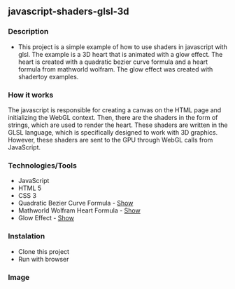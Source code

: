 ## javascript-shaders-glsl-3d

### Description

- This project is a simple example of how to use shaders in javascript with glsl. The example is a 3D heart that is animated with a glow effect. The heart is created with a quadratic bezier curve formula and a heart formula from mathworld wolfram. The glow effect was created with shadertoy examples. 

### How it works

The javascript is responsible for creating a canvas on the HTML page and initializing the WebGL context. Then, there are the shaders in the form of strings, which are used to render the heart. These shaders are written in the GLSL language, which is specifically designed to work with 3D graphics. However, these shaders are sent to the GPU through WebGL calls from JavaScript.

### Technologies/Tools

- JavaScript 
- HTML 5
- CSS 3
- Quadratic Bezier Curve Formula - <a href="https://www.shadertoy.com/view/MlKcDD">Show</a>
- Mathworld Wolfram Heart Formula - <a href="http://mathworld.wolfram.com/HeartCurve.html">Show</a>
- Glow Effect - <a href="https://www.shadertoy.com/view/3s3GDn">Show</a>


### Instalation

- Clone this project
- Run with browser


### Image

<p align="center">
  <img src="">
</p>
